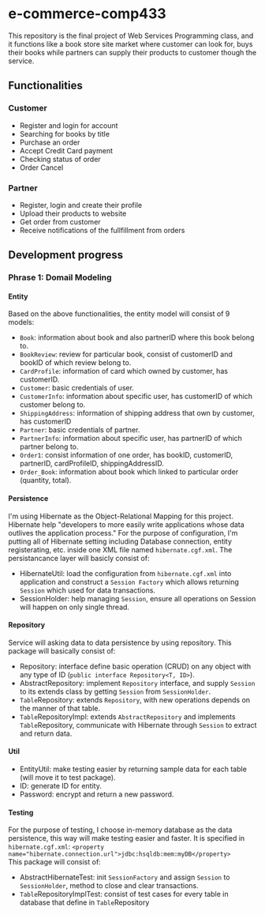 # e-commerce-comp433

This repository is the final project of Web Services Programming class, and it functions like a book store site market where customer can look for, buys their books while partners can supply their products to customer though the service.

## Functionalities
### Customer
* Register and login for account
* Searching for books by title
* Purchase an order
* Accept Credit Card payment
* Checking status of order
* Order Cancel
### Partner
* Register, login and create their profile
* Upload their products to website
* Get order from customer
* Receive notifications of the fullfillment from orders

## Development progress
### Phrase 1: Domail Modeling
#### Entity
Based on the above functionalities, the entity model will consist of 9 models: 
* `Book`: information about book and also partnerID where this book belong to.
* `BookReview`: review for particular book, consist of customerID and bookID of which review belong to.
* `CardProfile`: information of card which owned by customer, has customerID.
* `Customer`: basic credentials of user.
* `CustomerInfo`: information about specific user, has customerID of which customer belong to.
* `ShippingAddress`: information of shipping address that own by customer, has customerID
* `Partner`: basic credentials of partner.
* `PartnerInfo`: information about specific user, has partnerID of which partner belong to.
* `Order1`: consist information of one order, has bookID, customerID, partnerID, cardProfileID, shippingAddressID.
* `Order_Book`: information about book which linked to particular order (quantity, total).
#### Persistence
I'm using Hibernate as the Object-Relational Mapping for this project. Hibernate help "developers to more easily write applications whose data outlives the application process." For the purpose of configuration, I'm putting all of Hibernate setting including Database connection, entity registerating, etc. inside one XML file named `hibernate.cgf.xml`.
The persistancance layer will basicly consist of:
* HibernateUtil: load the configuration from `hibernate.cgf.xml` into application and construct a `Session Factory` which allows returning `Session` which used for data transactions.
* SessionHolder: help managing `Session`, ensure all operations on Session will happen on only single thread.
#### Repository
Service will asking data to data persistence by using repository. This package will basically consist of:
* Repository: interface define basic operation (CRUD) on any object with any type of ID (`public interface Repository<T, ID>`).
* AbstractRepository: implement `Repository` interface, and supply `Session` to its extends class by getting `Session` from `SessionHolder`.
* `Table`Repository: extends `Repository`, with new operations depends on the manner of that table.
* `Table`RepositoryImpl: extends `AbstractRepository` and implements `Table`Repository, communicate with Hibernate through `Session` to extract and return data.
#### Util
* EntityUtil: make testing easier by returning sample data for each table (will move it to test package).
* ID: generate ID for entity.
* Password: encrypt and return a new password.
#### Testing
For the purpose of testing, I choose in-memory database as the data persistence, this way will make testing easier and faster. It is specified in `hibernate.cgf.xml`: 
`
<property name="hibernate.connection.url">jdbc:hsqldb:mem:myDB</property>   
`
This package will consist of:
* AbstractHibernateTest: init `SessionFactory` and assign `Session` to `SessionHolder`, method to close and clear transactions.
* `Table`RepositoryImplTest: consist of test cases for every table in database that define in `Table`Repository
